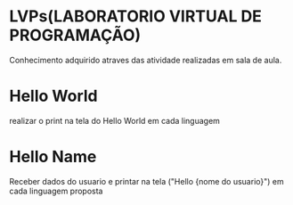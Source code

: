 # LVPs(LABORATORIO VIRTUAL DE PROGRAMAÇÃO)
  Conhecimento adquirido atraves das atividade realizadas em sala de aula.
# Hello World
  realizar o print na tela do Hello World em cada linguagem
# Hello Name
  Receber dados do usuario e printar na tela ("Hello {nome do usuario}") em cada linguagem proposta
